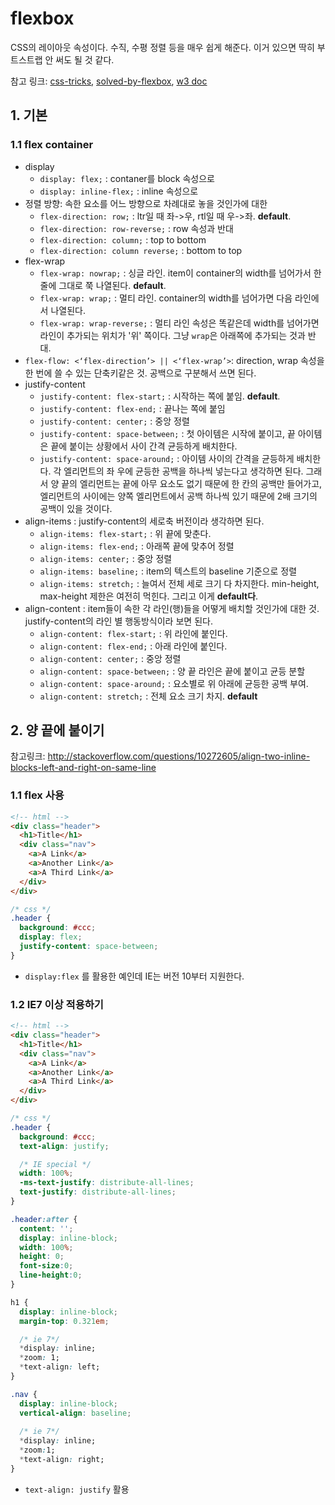 # flexbox

CSS의 레이아웃 속성이다. 수직, 수평 정렬 등을 매우 쉽게 해준다. 이거 있으면 딱히 부트스트랩 안 써도 될 것 같다.

참고 링크: [css-tricks](https://css-tricks.com/snippets/css/a-guide-to-flexbox/), [solved-by-flexbox](https://philipwalton.github.io/solved-by-flexbox/), [w3 doc](https://www.w3.org/TR/css-flexbox-1/)

## 1. 기본

### 1.1 flex container

- display
    + `display: flex;` : contaner를 block 속성으로
    + `display: inline-flex;` : inline 속성으로
- 정렬 방향: 속한 요소를 어느 방향으로 차례대로 놓을 것인가에 대한
    + `flex-direction: row;` : ltr일 때 좌->우, rtl일 때 우->좌. **default**.
    + `flex-direction: row-reverse;` : row 속성과 반대
    + `flex-direction: column;` : top to bottom
    + `flex-direction: column reverse;` : bottom to top
- flex-wrap
    + `flex-wrap: nowrap;` : 싱글 라인. item이 container의 width를 넘어가서 한 줄에 그대로 쭉 나열된다. **default**.
    + `flex-wrap: wrap;` : 멀티 라인. container의 width를 넘어가면 다음 라인에서 나열된다.
    + `flex-wrap: wrap-reverse;` : 멀티 라인 속성은 똑같은데 width를 넘어가면 라인이 추가되는 위치가 '위' 쪽이다. 그냥 `wrap`은 아래쪽에 추가되는 것과 반대.
- `flex-flow: <‘flex-direction’> || <‘flex-wrap’>`: direction, wrap 속성을 한 번에 쓸 수 있는 단축키같은 것. 공백으로 구분해서 쓰면 된다.
- justify-content
    + `justify-content: flex-start;` : 시작하는 쪽에 붙임. **default**.
    + `justify-content: flex-end;` : 끝나는 쪽에 붙임
    + `justify-content: center;` : 중앙 정렬
    + `justify-content: space-between;` : 첫 아이템은 시작에 붙이고, 끝 아이템은 끝에 붙이는 상황에서 사이 간격 균등하게 배치한다.
    + `justify-content: space-around;` : 아이템 사이의 간격을 균등하게 배치한다. 각 엘리먼트의 좌 우에 균등한 공백을 하나씩 넣는다고 생각하면 된다. 그래서 양 끝의 엘리먼트는 끝에 아무 요소도 없기 때문에 한 칸의 공백만 들어가고, 엘리먼트의 사이에는 양쪽 엘리먼트에서 공백 하나씩 있기 때문에 2배 크기의 공백이 있을 것이다.
- align-items : justify-content의 세로축 버전이라 생각하면 된다.
    + `align-items: flex-start;` : 위 끝에 맞춘다.
    + `align-items: flex-end;` : 아래쪽 끝에 맞추어 정렬
    + `align-items: center;` : 중앙 정렬
    + `align-items: baseline;` : item의 텍스트의 baseline 기준으로 정렬
    + `align-items: stretch;` : 늘여서 전체 세로 크기 다 차지한다. min-height, max-height 제한은 여전히 먹힌다. 그리고 이게 **default다**.
- align-content : item들이 속한 각 라인(행)들을 어떻게 배치할 것인가에 대한 것. justify-content의 라인 별 행동방식이라 보면 된다.
    + `align-content: flex-start;` : 위 라인에 붙인다.
    + `align-content: flex-end;` : 아래 라인에 붙인다.
    + `align-content: center;` : 중앙 정렬
    + `align-content: space-between;` : 양 끝 라인은 끝에 붙이고 균등 분할
    + `align-content: space-around;` : 요소별로 위 아래에 균등한 공백 부여.
    + `align-content: stretch;` : 전체 요소 크기 차지. **default**

## 2. 양 끝에 붙이기

참고링크: http://stackoverflow.com/questions/10272605/align-two-inline-blocks-left-and-right-on-same-line

### 1.1 flex 사용

```html
<!-- html -->
<div class="header">
  <h1>Title</h1>
  <div class="nav">
    <a>A Link</a>
    <a>Another Link</a>
    <a>A Third Link</a>
  </div>
</div>
```

```css
/* css */
.header {
  background: #ccc; 
  display: flex;
  justify-content: space-between;
}
```

- `display:flex` 를 활용한 예인데 IE는 버전 10부터 지원한다.

### 1.2 IE7 이상 적용하기

```html
<!-- html -->
<div class="header">
  <h1>Title</h1>
  <div class="nav">
    <a>A Link</a>
    <a>Another Link</a>
    <a>A Third Link</a>
  </div>
</div>
```

```css
/* css */
.header {
  background: #ccc;
  text-align: justify;

  /* IE special */
  width: 100%;
  -ms-text-justify: distribute-all-lines;
  text-justify: distribute-all-lines;
}

.header:after {
  content: '';
  display: inline-block;
  width: 100%;
  height: 0;
  font-size:0;
  line-height:0;
}

h1 {
  display: inline-block;
  margin-top: 0.321em;

  /* ie 7*/ 
  *display: inline;
  *zoom: 1;
  *text-align: left;
}

.nav {
  display: inline-block;
  vertical-align: baseline;
  
  /* ie 7*/
  *display: inline;
  *zoom:1;
  *text-align: right;
}
```

- `text-align: justify` 활용
